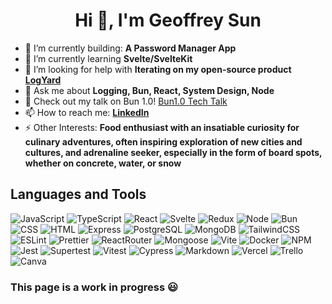<h1 align="center">Hi 👋, I'm Geoffrey Sun</h1>

- 🎥 I’m currently building: **A Password Manager App**
- 🌱 I’m currently learning **Svelte/SvelteKit**
- 🤝 I’m looking for help with **Iterating on my open-source product [LogYard](https://github.com/oslabs-beta/LogYard)**
- 💬 Ask me about **Logging, Bun, React, System Design, Node**
- 🎥 Check out my talk on Bun 1.0! [Bun1.0 Tech Talk](https://www.youtube.com/watch?v=sc08rOVBF6Y)
- 📫 How to reach me: **[LinkedIn](https://www.linkedin.com/in/geoffrey-sun/)**
- ⚡ Other Interests: **Food enthusiast with an insatiable curiosity for culinary adventures, often inspiring exploration of new cities and cultures, and adrenaline seeker, especially in the form of board spots, whether on concrete, water, or snow**


## Languages and Tools
![JavaScript](https://img.shields.io/badge/-javascript-F7DF1E?style=for-the-badge&logo=javascript&logoColor=black)
![TypeScript](https://img.shields.io/badge/TypeScript-007ACC?style=for-the-badge&logo=typescript&logoColor=white)
![React](https://img.shields.io/badge/-react-white?style=for-the-badge&logo=react&logoColor=blue)
![Svelte](https://img.shields.io/badge/Svelte-4A4A55?style=for-the-badge&logo=svelte&logoColor=FF3E00)
![Redux](https://img.shields.io/badge/Redux-593D88?style=for-the-badge&logo=redux&logoColor=white)
![Node](https://img.shields.io/badge/-node-339933?style=for-the-badge&logo=node.js&logoColor=white)
![Bun](https://img.shields.io/badge/Bun-%23000000.svg?style=for-the-badge&logo=bun&logoColor=white)
![CSS](https://img.shields.io/badge/CSS3-1572B6?style=for-the-badge&logo=css3&logoColor=white)
![HTML](https://img.shields.io/badge/HTML5-E34F26?style=for-the-badge&logo=html5&logoColor=white)
![Express](https://img.shields.io/badge/-Express-000000?style=for-the-badge&logo=express&logoColor=white)
![PostgreSQL](https://img.shields.io/badge/PostgreSQL-316192?style=for-the-badge&logo=postgresql&logoColor=white)
![MongoDB](https://img.shields.io/badge/-MongoDB-000000?style=for-the-badge&logo=MongoDB&logoColor=green)
![TailwindCSS](https://img.shields.io/badge/Tailwind_CSS-38B2AC?style=for-the-badge&logo=tailwind-css&logoColor=white)
![ESLint](https://img.shields.io/badge/eslint-3A33D1?style=for-the-badge&logo=eslint&logoColor=white)
![Prettier](https://img.shields.io/badge/prettier-1A2C34?style=for-the-badge&logo=prettier&logoColor=F7BA3E)
![ReactRouter](https://img.shields.io/badge/-ReactRouter-white?style=for-the-badge&logo=ReactRouter&logoColor=blue)
![Mongoose](https://img.shields.io/badge/-Mongoose-white?style=for-the-badge&logo=Mongoose&logoColor=brown)
![Vite](https://img.shields.io/badge/Vite-B73BFE?style=for-the-badge&logo=vite&logoColor=FFD62E)
![Docker](https://img.shields.io/badge/Docker-2CA5E0?style=for-the-badge&logo=docker&logoColor=white)
![NPM](https://img.shields.io/badge/NPM-%23CB3837.svg?style=for-the-badge&logo=npm&logoColor=white)
![Jest](https://img.shields.io/badge/-jest-white?style=for-the-badge&logo=jest&logoColor=red)
![Supertest](https://img.shields.io/badge/-Supertest-C21325?style=for-the-badge&logo=Supertest&logoColor=white)
![Vitest](https://img.shields.io/badge/-Vitest-white?style=for-the-badge&logo=Vitest&logoColor=yellow)
![Cypress](https://img.shields.io/badge/-cypress-%23E5E5E5?style=for-the-badge&logo=cypress&logoColor=058a5e)
![Markdown](https://img.shields.io/badge/Markdown-000000?style=for-the-badge&logo=markdown&logoColor=white)
![Vercel](https://img.shields.io/badge/Vercel-000000?style=for-the-badge&logo=vercel&logoColor=white)
![Trello](https://img.shields.io/badge/Trello-0052CC?style=for-the-badge&logo=trello&logoColor=white)
![Canva](https://img.shields.io/badge/Canva-%2300C4CC.svg?&style=for-the-badge&logo=Canva&logoColor=white)
<br>

<h3>This page is a work in progress 😃</h3>
